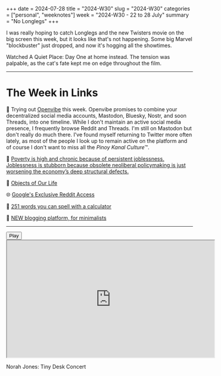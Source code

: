 +++
date = 2024-07-28
title = "2024-W30"
slug = "2024-W30"
categories = ["personal", "weeknotes"]
week = "2024-W30 - 22 to 28 July"
summary = "No Longlegs"
+++

I was really hoping to catch Longlegs and the new Twisters movie on the big screen this week, but it looks like that's not happening. Some big Marvel "blockbuster" just dropped, and now it's hogging all the showtimes.

Watched A Quiet Place: Day One at home instead. The tension was palpable, as the cat's fate kept me on edge throughout the film.

---

# The Week in Links

🐙 Trying out [Openvibe](https://openvibe.social/) this week. Openvibe promises to combine your decentralized social media accounts, Mastodon, Bluesky, Nostr, and soon Threads, into one timeline. While I don't maintain an active social media presence, I frequently browse Reddit and Threads. I'm still on Mastodon but don't really do much there. I've found myself returning to Twitter more often lately, as most of the people I look up to remain active on the platform and of course I don't want to miss all the *Pinoy Kanal Culture*™️.

💸 [Poverty is high and chronic because of persistent joblessness. Joblessness is stubborn because obsolete neoliberal policymaking is just worsening the economy’s deep structural defects.](https://www.ibon.org/are-there-less-poor-filipinos/)

 [Objects of Our Life](https://stevejobsarchive.com/exhibits/objects-of-our-life)

🌐 [Google's Exclusive Reddit Access](https://www.404media.co/email/4650b997-7cc3-4578-834c-7e663ed3d516/)

🧮 [251 words you can spell with a calculator](https://www.presentandcorrect.com/blogs/blog/251-words-you-can-spell-with-a-calculator)

📄 [NEW blogging platform, for minimalists](https://mataroa.blog/)

---

<lite-youtube videoid="6jYtRQ2tHGg" style="background-image: url(&quot;https://i.ytimg.com/vi/6jYtRQ2tHGg/hqdefault.jpg&quot;);" class="lyt-activated"><button type="button" class="lty-playbtn"><span class="lyt-visually-hidden">Play</span></button><iframe width="560" height="315" title="Play" allow="accelerometer; autoplay; encrypted-media; gyroscope; picture-in-picture" allowfullscreen="" src="https://www.youtube-nocookie.com/embed/6jYtRQ2tHGg?autoplay"></iframe></lite-youtube>

Norah Jones: Tiny Desk Concert
